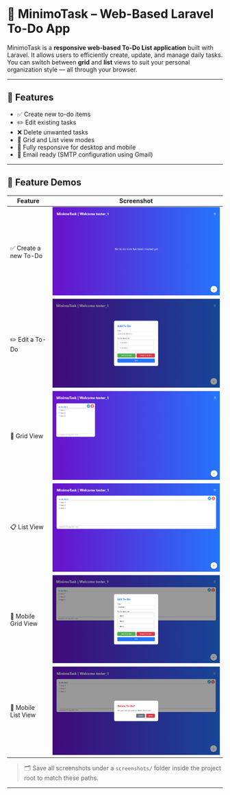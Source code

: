 # 📝 MinimoTask – Web-Based Laravel To-Do App

MinimoTask is a **responsive web-based To-Do List application** built with Laravel. It allows users to efficiently create, update, and manage daily tasks. You can switch between **grid** and **list** views to suit your personal organization style — all through your browser.

---

## 🔑 Features

- ✅ Create new to-do items  
- ✏️ Edit existing tasks  
- ❌ Delete unwanted tasks  
- 🧱 Grid and List view modes  
- 📱 Fully responsive for desktop and mobile  
- 📧 Email ready (SMTP configuration using Gmail)

---

## 📸 Feature Demos

| Feature | Screenshot |
|--------|------------|
| ✅ Create a new To-Do | ![Create To-Do](screenshots/9608fb46-57d6-4642-ba3f-272930ff8164.png) |
| ✏️ Edit a To-Do | ![Edit To-Do](screenshots/e0efe373-04ca-412e-aeea-ec717485dcb9.png) |
| 🧱 Grid View | ![Grid View](screenshots/29579e19-e97b-4bc1-bff6-b214dc22de5e.png) |
| 📋 List View | ![List View](screenshots/394f69a9-4dfa-4837-aa66-99516ace433c.png) |
| 📱 Mobile Grid View | ![Mobile Grid](screenshots/7e95f40e-a906-4307-bc87-865a041ca5a5.png) |
| 📱 Mobile List View | ![Mobile List](screenshots/59e2d6c5-d045-4bca-b926-666c0869c43b.png) |

> 🗂 Save all screenshots under a `screenshots/` folder inside the project root to match these paths.

---

